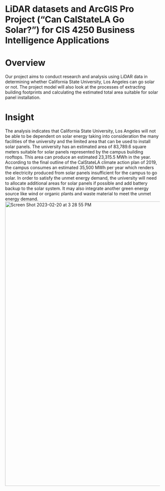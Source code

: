 # LiDAR datasets and ArcGIS Pro Project (“Can CalStateLA Go Solar?”) for CIS 4250 Business Intelligence Applications
# Overview
 Our project aims to conduct research and analysis using LiDAR data in determining whether California State University, Los Angeles can go solar or not. The project model will also look at the processes of extracting building footprints and calculating the estimated total area suitable for solar panel installation.
 # Insight 
 The analysis indicates that California State University, Los Angeles will not be able to be dependent on solar energy taking into consideration the many facilities of the university and the limited area that can be used to install solar panels. The university has an estimated area of 83,789.6 square meters suitable for solar panels represented by the campus building rooftops. This area can produce an estimated 23,315.5 MWh in the year. According to the final outline of the CalStateLA climate action plan of 2019, the campus consumes an estimated 35,500 MWh per year which renders the electricity produced from solar panels insufficient for the campus to go solar. In order to satisfy the unmet energy demand, the university will need to allocate additional areas for solar panels if possible and add battery backup to the solar system. It may also integrate another green energy source like wind or organic plants and waste material to meet the unmet energy demand.
<img width="925" alt="Screen Shot 2023-02-20 at 3 28 55 PM" src="https://user-images.githubusercontent.com/89857781/220212681-453715f5-5462-4975-889f-63849d63b6cc.png">
